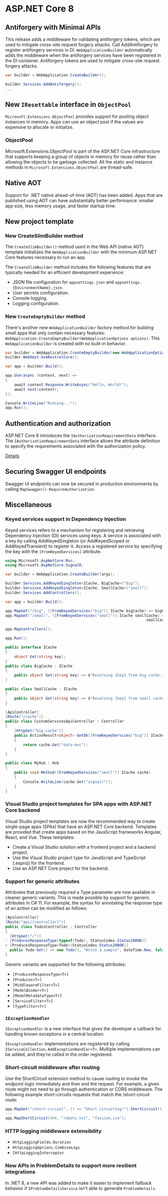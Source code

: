 # ASP.NET Core 8

## Antiforgery with Minimal APIs

This release adds a middleware for validating antiforgery tokens, which are used
to mitigate cross-site request forgery attacks. Call AddAntiforgery to register
antiforgery services in DI. `WebApplicationBuilder` automatically adds the
middleware when the antiforgery services have been registered in the DI
container. Antiforgery tokens are used to mitigate cross-site request forgery
attacks.

```csharp
var builder = WebApplication.CreateBuilder();

builder.Services.AddAntiforgery();
...
```

## New `IResettable` interface in `ObjectPool`

`Microsoft.Extensions.ObjectPool` provides support for pooling object instances
in memory. Apps can use an object pool if the values are expensive to allocate
or initialize.

### ObjectPool

Microsoft.Extensions.ObjectPool is part of the ASP.NET Core infrastructure that
supports keeping a group of objects in memory for reuse rather than allowing the
objects to be garbage collected. All the static and instance methods in
`Microsoft.Extensions.ObjectPool` are thread-safe.

## Native AOT

Support for .NET native ahead-of-time (AOT) has been added. Apps that are
published using AOT can have substantially better performance: smaller app size,
less memory usage, and faster startup time.

## New project template

### New CreateSlimBuilder method

The `CreateSlimBuilder()` method used in the Web API (native AOT) template
initializes the `WebApplicationBuilder` with the minimum ASP.NET Core features
necessary to run an app.

The `CreateSlimBuilder` method includes the following features that are
typically needed for an efficient development experience:

- JSON file configuration for `appsettings.json` and
  `appsettings.{EnvironmentName}.json`.
- User secrets configuration.
- Console logging.
- Logging configuration.

### New `CreateEmptyBuilder` method

There's another new `WebApplicationBuilder` factory method for building small
apps that only contain necessary features:
`WebApplication.CreateEmptyBuilder(WebApplicationOptions options)`. This
`WebApplicationBuilder` is created with no built-in behavior.

```csharp
var builder = WebApplication.CreateEmptyBuilder(new WebApplicationOptions());
builder.WebHost.UseKestrelCore();

var app = builder.Build();

app.Use(async (context, next) =>
{
    await context.Response.WriteAsync("Hello, World!");
    await next(context);
});

Console.WriteLine("Running...");
app.Run();
```

## Authentication and authorization

ASP.NET Core 8 introduces the `IAuthorizationRequirementData` interface. The
`IAuthorizationRequirementData` interface allows the attribute definition to
specify the requirements associated with the authorization policy.

[Details](https://learn.microsoft.com/en-us/aspnet/core/release-notes/aspnetcore-8.0?view=aspnetcore-8.0#iauthorizationrequirementdata)

## Securing Swagger UI endpoints

Swagger UI endpoints can now be secured in production environments by calling
`MapSwagger().RequireAuthorization`.

## Miscellaneous

### Keyed services support in Dependency Injection

Keyed services refers to a mechanism for registering and retrieving Dependency
Injection (DI) services using keys. A service is associated with a key by
calling AddKeyedSingleton (or AddKeyedScoped or AddKeyedTransient) to register
it. Access a registered service by specifying the key with the
`[FromKeyedServices]` attribute.

```csharp
using Microsoft.AspNetCore.Mvc;
using Microsoft.AspNetCore.SignalR;

var builder = WebApplication.CreateBuilder(args);

builder.Services.AddKeyedSingleton<ICache, BigCache>("big");
builder.Services.AddKeyedSingleton<ICache, SmallCache>("small");
builder.Services.AddControllers();

var app = builder.Build();

app.MapGet("/big", ([FromKeyedServices("big")] ICache bigCache) => bigCache.Get("date"));
app.MapGet("/small", ([FromKeyedServices("small")] ICache smallCache) =>
                                                               smallCache.Get("date"));

app.MapControllers();

app.Run();

public interface ICache
{
    object Get(string key);
}
public class BigCache : ICache
{
    public object Get(string key) => $"Resolving {key} from big cache.";
}

public class SmallCache : ICache
{
    public object Get(string key) => $"Resolving {key} from small cache.";
}

[ApiController]
[Route("/cache")]
public class CustomServicesApiController : Controller
{
    [HttpGet("big-cache")]
    public ActionResult<object> GetOk([FromKeyedServices("big")] ICache cache)
    {
        return cache.Get("data-mvc");
    }
}

public class MyHub : Hub
{
    public void Method([FromKeyedServices("small")] ICache cache)
    {
        Console.WriteLine(cache.Get("signalr"));
    }
}
```

### Visual Studio project templates for SPA apps with ASP.NET Core backend

Visual Studio project templates are now the recommended way to create
single-page apps (SPAs) that have an ASP.NET Core backend. Templates are
provided that create apps based on the JavaScript frameworks Angular, React, and
Vue. These templates:

- Create a Visual Studio solution with a frontend project and a backend project.
- Use the Visual Studio project type for JavaScript and TypeScript (.esproj) for
  the frontend.
- Use an ASP.NET Core project for the backend.

### Support for generic attributes

Attributes that previously required a Type parameter are now available in
cleaner generic variants. This is made possible by support for generic
attributes in C# 11. For example, the syntax for annotating the response type of
an action can be modified as follows:

```csharp
[ApiController]
[Route("api/[controller]")]
public class TodosController : Controller
{
  [HttpGet("/")]
- [ProducesResponseType(typeof(Todo), StatusCodes.Status200OK)]
+ [ProducesResponseType<Todo>(StatusCodes.Status200OK)]
  public Todo Get() => new Todo(1, "Write a sample", DateTime.Now, false);
}
```

Generic variants are supported for the following attributes:

- `[ProducesResponseType<T>]`
- `[Produces<T>]`
- `[MiddlewareFilter<T>]`
- `[ModelBinder<T>]`
- `[ModelMetadataType<T>]`
- `[ServiceFilter<T>]`
- `[TypeFilter<T>]`

### `IExceptionHandler`

`IExceptionHandler` is a new interface that gives the developer a callback for
handling known exceptions in a central location.

`IExceptionHandler` implementations are registered by calling
`IServiceCollection.AddExceptionHandler<T>`. Multiple implementations can be
added, and they're called in the order registered.

### Short-circuit middleware after routing

Use the ShortCircuit extension method to cause routing to invoke the endpoint logic immediately and then end the request. For example, a given route might not need to go through authentication or CORS middleware. The following example short-circuits requests that match the /short-circuit route:

```csharp
app.MapGet("/short-circuit", () => "Short circuiting!").ShortCircuit();
---
app.MapShortCircuit(404, "robots.txt", "favicon.ico");
```

### HTTP logging middleware extensibility

- `HttpLoggingFields.Duration`
- `HttpLoggingOptions.CombineLogs`
- `IHttpLoggingInterceptor`

### New APIs in ProblemDetails to support more resilient integrations

In .NET 8, a new API was added to make it easier to implement fallback behavior
if `IProblemDetailsService` isn't able to generate `ProblemDetails`.

